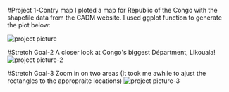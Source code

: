 #Project 1-Contry map
I ploted a map for Republic of the Congo with the shapefile data from the GADM website. I used ggplot function to generate the plot below:

![project picture](https://xingyu-wang02.github.io/RStudio/pictures/republic%20of%20congo.png)

#Stretch Goal-2
A closer look at Congo's biggest Départment, Likouala!
![project picture-2](https://xingyu-wang02.github.io/RStudio/pictures/Likouala.png)

#Stretch Goal-3
Zoom in on two areas (It took me awhile to ajust the rectangles to the appropraite locations)
![project picture-3](https://xingyu-wang02.github.io/RStudio/pictures/details1.png)
